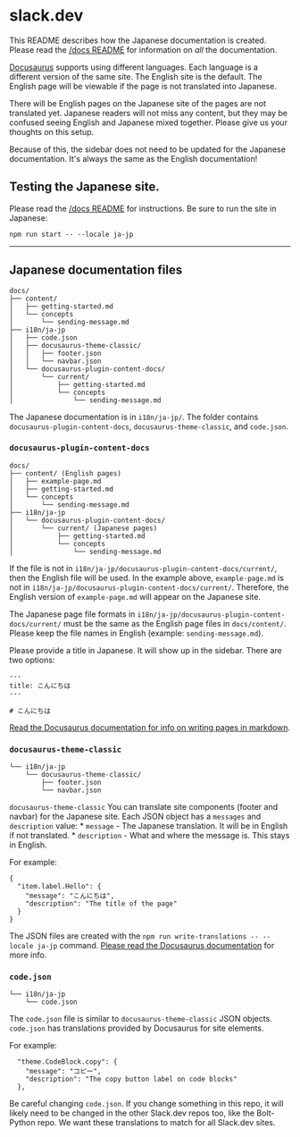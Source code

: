 # slack.dev

This README describes how the Japanese documentation is created. Please read the [/docs README](./docs/README) for information on _all_ the documentation.

[Docusaurus](https://docusaurus.io) supports using different languages. Each language is a different version of the same site. The English site is the default. The English page will be viewable if the page is not translated into Japanese. 

There will be English pages on the Japanese site of the pages are not translated yet. Japanese readers will not miss any content, but they may be confused seeing English and Japanese mixed together. Please give us your thoughts on this setup.

Because of this, the sidebar does not need to be updated for the Japanese documentation. It's always the same as the English documentation!

## Testing the Japanese site. 

Please read the [/docs README](./docs/README.md) for instructions. Be sure to run the site in Japanese:

```
npm run start -- --locale ja-jp
```

---

## Japanese documentation files

```
docs/
├── content/
│   ├── getting-started.md
│   └── concepts
│       └── sending-message.md
├── i18n/ja-jp
│   ├── code.json
│   ├── docusaurus-theme-classic/
│   │   ├── footer.json
│   │   └── navbar.json
│   └── docusaurus-plugin-content-docs/
│       └── current/
│           ├── getting-started.md
│           └── concepts
│               └── sending-message.md
```

The Japanese documentation is in `i18n/ja-jp/`. The folder contains `docusaurus-plugin-content-docs`, `docusaurus-theme-classic`, and `code.json`. 

### `docusaurus-plugin-content-docs`

```
docs/
├── content/ (English pages)
│   ├── example-page.md 
│   ├── getting-started.md
│   └── concepts
│       └── sending-message.md
├── i18n/ja-jp
│   └── docusaurus-plugin-content-docs/ 
│       └── current/ (Japanese pages)
│           ├── getting-started.md
│           └── concepts
│               └── sending-message.md
```

If the file is not in `i18n/ja-jp/docusaurus-plugin-content-docs/current/`, then the English file will be used. In the example above, `example-page.md` is not in `i18n/ja-jp/docusaurus-plugin-content-docs/current/`. Therefore, the English version of `example-page.md` will appear on the Japanese site. 

The Japanese page file formats in `i18n/ja-jp/docusaurus-plugin-content-docs/current/` must be the same as the English page files in `docs/content/`. Please keep the file names in English (example: `sending-message.md`). 

Please provide a title in Japanese. It will show up in the sidebar. There are two options:

```
---
title: こんにちは
---

# こんにちは

```

[Read the Docusaurus documentation for info on writing pages in markdown](https://docusaurus.io/docs/markdown-features).

### `docusaurus-theme-classic`

```
└── i18n/ja-jp
    └── docusaurus-theme-classic/
        ├── footer.json
        └── navbar.json
```

`docusaurus-theme-classic` You can translate site components (footer and navbar) for the Japanese site. Each JSON object has a `messages` and `description` value:
    * `message` - The Japanese translation. It will be in English if not translated.
    * `description` - What and where the message is. This stays in English.

For example:

```
{
  "item.label.Hello": {
    "message": "こんにちは",
    "description": "The title of the page"
  }
}
```

The JSON files are created with the `npm run write-translations -- --locale ja-jp` command. [Please read the Docusaurus documentation](https://docusaurus.io/docs/i18n/tutorial#translate-your-react-code) for more info.

### `code.json`

```
└── i18n/ja-jp
    └── code.json
```

The `code.json` file is similar to `docusaurus-theme-classic` JSON objects. `code.json` has translations provided by Docusaurus for site elements. 

For example:

```
  "theme.CodeBlock.copy": {
    "message": "コピー",
    "description": "The copy button label on code blocks"
  },
```

Be careful changing `code.json`. If you change something in this repo, it will likely need to be changed in the other Slack.dev repos too, like the Bolt-Python repo. We want these translations to match for all Slack.dev sites. 
